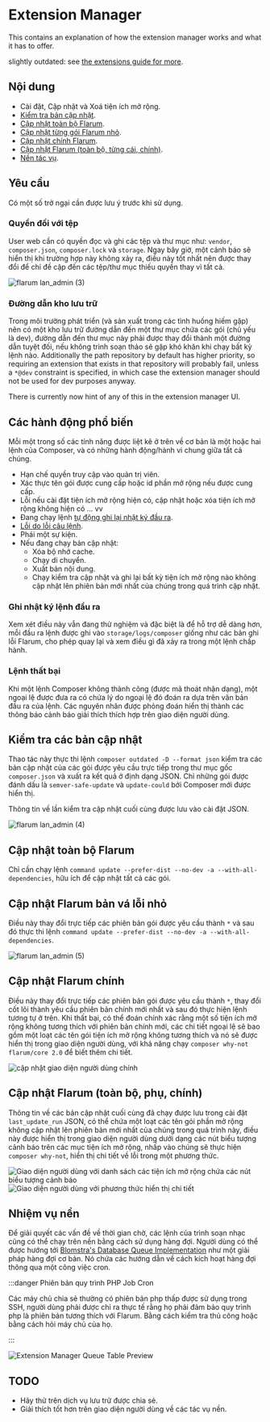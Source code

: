 # Extension Manager
This contains an explanation of how the extension manager works and what it has to offer.

slightly outdated: see [the extensions guide for more](/extensions.md).

## Nội dung
* Cài đặt, Cập nhật và Xoá tiện ích mở rộng.
* [Kiểm tra bản cập nhật](#checking-for-updates).
* [Cập nhật toàn bộ Flarum](#global-flarum-updates).
* [Cập nhật từng gói Flarum nhỏ](#patch-minor-flarum-updates).
* [Cập nhật chính Flarum](#major-flarum-updates).
* [Cập nhật Flarum (toàn bộ, từng cái, chính)](#flarum-updates-global-minor-major).
* [Nền tác vụ](#background-tasks).

## Yêu cầu
Có một số trở ngại cần được lưu ý trước khi sử dụng.

### Quyền đối với tệp
User web cần có quyền đọc và ghi các tệp và thư mục như: `vendor`, `composer.json`, `composer.lock` và `storage`. Ngay bây giờ, một cảnh báo sẽ hiển thị khi trường hợp này không xảy ra, điều này tốt nhất nên được thay đổi để chỉ đề cập đến các tệp/thư mục thiếu quyền thay vì tất cả.

![flarum lan_admin (3)](https://user-images.githubusercontent.com/20267363/135268536-f79d42ab-6e05-4e41-b2ab-d95ec7a8b021.png)

### Đường dẫn kho lưu trữ
Trong môi trường phát triển (và sản xuất trong các tình huống hiếm gặp) nên có một kho lưu trữ đường dẫn đến một thư mục chứa các gói (chủ yếu là dev), đường dẫn đến thư mục này phải được thay đổi thành một đường dẫn tuyệt đối, nếu không trình soạn thảo sẽ gặp khó khăn khi chạy bất kỳ lệnh nào. Additionally the path repository by default has higher priority, so requiring an extension that exists in that repository will probably fail, unless a `*@dev` constraint is specified, in which case the extension manager should not be used for dev purposes anyway.

There is currently now hint of any of this in the extension manager UI.

## Các hành động phổ biến
Mỗi một trong số các tính năng được liệt kê ở trên về cơ bản là một hoặc hai lệnh của Composer, và có những hành động/hành vi chung giữa tất cả chúng.

* Hạn chế quyền truy cập vào quản trị viên.
* Xác thực tên gói được cung cấp hoặc id phần mở rộng nếu được cung cấp.
* Lỗi nếu cài đặt tiện ích mở rộng hiện có, cập nhật hoặc xóa tiện ích mở rộng không hiện có ... vv
* Đang chạy lệnh [tự động ghi lại nhật ký đầu ra](#command-output-logging).
* [Lỗi do lỗi câu lệnh](#command-failure).
* Phái một sự kiện.
* Nếu đang chạy bản cập nhật:
  + Xóa bộ nhớ cache.
  + Chạy di chuyển.
  + Xuất bản nội dung.
  + Chạy kiểm tra cập nhật và ghi lại bất kỳ tiện ích mở rộng nào không cập nhật lên phiên bản mới nhất của chúng trong quá trình cập nhật.

### Ghi nhật ký lệnh đầu ra
Xem xét điều này vẫn đang thử nghiệm và đặc biệt là để hỗ trợ dễ dàng hơn, mỗi đầu ra lệnh được ghi vào `storage/logs/composer` giống như các bản ghi lỗi Flarum, cho phép quay lại và xem điều gì đã xảy ra trong một lệnh chấp hành.

### Lệnh thất bại
Khi một lệnh Composer không thành công (được mã thoát nhận dạng), một ngoại lệ được đưa ra có chứa lý do ngoại lệ đó đoán ra dựa trên văn bản đầu ra của lệnh. Các nguyên nhân được phỏng đoán hiển thị thành các thông báo cảnh báo giải thích thích hợp trên giao diện người dùng.

## Kiểm tra các bản cập nhật
Thao tác này thực thi lệnh `composer outdated -D --format json` kiểm tra các bản cập nhật của các gói được yêu cầu trực tiếp trong thư mục gốc `composer.json` và xuất ra kết quả ở định dạng JSON. Chỉ những gói được đánh dấu là `semver-safe-update` và `update-could` bởi Composer mới được hiển thị.

Thông tin về lần kiểm tra cập nhật cuối cùng được lưu vào cài đặt JSON.

![flarum lan_admin (4)](https://user-images.githubusercontent.com/20267363/135272032-9de37599-b364-4e42-b234-1113135eaa83.png)

## Cập nhật toàn bộ Flarum
Chỉ cần chạy lệnh `command update --prefer-dist --no-dev -a --with-all-dependencies`, hữu ích để cập nhật tất cả các gói.

## Cập nhật Flarum bản vá lỗi nhỏ
Điều này thay đổi trực tiếp các phiên bản gói được yêu cầu thành `*` và sau đó thực thi lệnh `command update --prefer-dist --no-dev -a --with-all-dependencies`.

![flarum lan_admin (5)](https://user-images.githubusercontent.com/20267363/135276114-ae438c2f-4122-45bd-b32f-690de3b56e25.png)

## Cập nhật Flarum chính
Điều này thay đổi trực tiếp các phiên bản gói được yêu cầu thành `*`, thay đổi cốt lõi thành yêu cầu phiên bản chính mới nhất và sau đó thực hiện lệnh tương tự ở trên. Khi thất bại, có thể đoán chính xác rằng một số tiện ích mở rộng không tương thích với phiên bản chính mới, các chi tiết ngoại lệ sẽ bao gồm một loạt các tên gói tiện ích mở rộng không tương thích và nó sẽ được hiển thị trong giao diện người dùng, với khả năng chạy `composer why-not flarum/core 2.0` để biết thêm chi tiết.

![cập nhật giao diện người dùng chính](https://user-images.githubusercontent.com/20267363/143277865-8323fa9a-c80f-4015-baca-fce4d2b5d585.png)

## Cập nhật Flarum (toàn bộ, phụ, chính)
Thông tin về các bản cập nhật cuối cùng đã chạy được lưu trong cài đặt `last_update_run` JSON, có thể chứa một loạt các tên gói phần mở rộng không cập nhật lên phiên bản mới nhất của chúng trong quá trình này, điều này được hiển thị trong giao diện người dùng dưới dạng các nút biểu tượng cảnh báo trên các mục tiện ích mở rộng, nhấp vào chúng sẽ thực hiện `composer why-not`, hiển thị chi tiết về lỗi trong một phương thức.

![Giao diện người dùng với danh sách các tiện ích mở rộng chứa các nút biểu tượng cảnh báo](https://user-images.githubusercontent.com/20267363/143278774-6fada0da-dead-474b-8dfa-feda5021134f.png) ![Giao diện người dùng với phương thức hiển thị chi tiết](https://user-images.githubusercontent.com/20267363/143278786-d283db62-de96-4019-954e-932d0d6eac15.png)

## Nhiệm vụ nền
Để giải quyết các vấn đề về thời gian chờ, các lệnh của trình soạn nhạc cũng có thể chạy trên nền bằng cách sử dụng hàng đợi. Người dùng có thể được hướng tới [Blomstra's Database Queue Implementation](https://discuss.flarum.org/d/28151-database-queue-the-simplest-queue-even-for-shared-hosting) như một giải pháp hàng đợi cơ bản. Nó chứa các hướng dẫn về cách kích hoạt hàng đợi thông qua một công việc cron.

:::danger Phiên bản quy trình PHP Job Cron

Các máy chủ chia sẻ thường có phiên bản php thấp được sử dụng trong SSH, người dùng phải được chỉ ra thực tế rằng họ phải đảm bảo quy trình php là phiên bản tương thích với Flarum. Bằng cách kiểm tra thủ công hoặc bằng cách hỏi máy chủ của họ.

:::

![Extension Manager Queue Table Preview](/en/img/extension-manager-queue.png)

## TODO
- Hãy thử trên dịch vụ lưu trữ được chia sẻ.
- Giải thích tốt hơn trên giao diện người dùng về các tác vụ nền.
